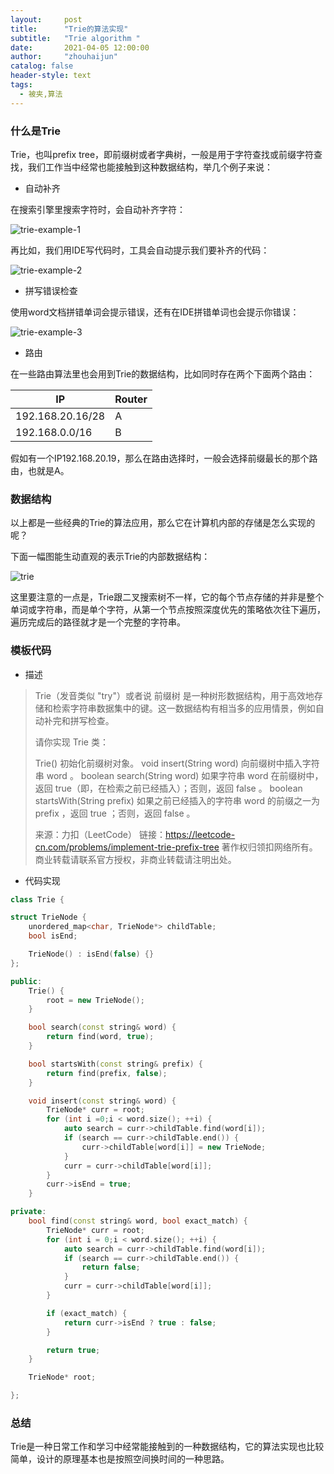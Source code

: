 ```yaml
---
layout:     post
title:      "Trie的算法实现"
subtitle:   "Trie algorithm "
date:       2021-04-05 12:00:00
author:     "zhouhaijun"
catalog: false
header-style: text
tags:
  - 被夹,算法
---
```


### 什么是Trie

Trie，也叫prefix tree，即前缀树或者字典树，一般是用于字符查找或前缀字符查找，我们工作当中经常也能接触到这种数据结构，举几个例子来说：

- 自动补齐

在搜索引擎里搜索字符时，会自动补齐字符：

![trie-example-1](http://www.techplorer.cn/upload/2021/05/trie-example-1-8d62fb3b7c5a4114a15ee198db9bb689.png)



再比如，我们用IDE写代码时，工具会自动提示我们要补齐的代码：

![trie-example-2](http://www.techplorer.cn/upload/2021/05/trie-example-2-53b3c3ade1c541c48fbaaa0e1b03d22e.png)

- 拼写错误检查

使用word文档拼错单词会提示错误，还有在IDE拼错单词也会提示你错误：

![trie-example-3](http://www.techplorer.cn/upload/2021/05/trie-example-3-e4df78c1140543d8bacfddacf8bc792a.png)

- 路由

在一些路由算法里也会用到Trie的数据结构，比如同时存在两个下面两个路由：

| IP               | Router |
| ---------------- | ------ |
| 192.168.20.16/28 | A      |
| 192.168.0.0/16   | B      |

假如有一个IP192.168.20.19，那么在路由选择时，一般会选择前缀最长的那个路由，也就是A。



### 数据结构

以上都是一些经典的Trie的算法应用，那么它在计算机内部的存储是怎么实现的呢？

下面一幅图能生动直观的表示Trie的内部数据结构：

![trie](http://www.techplorer.cn/upload/2021/05/trie-65c02977160e4036869e395d0ff21e01.png)

这里要注意的一点是，Trie跟二叉搜索树不一样，它的每个节点存储的并非是整个单词或字符串，而是单个字符，从第一个节点按照深度优先的策略依次往下遍历，遍历完成后的路径就才是一个完整的字符串。

### 模板代码

- 描述

> Trie（发音类似 "try"）或者说 前缀树 是一种树形数据结构，用于高效地存储和检索字符串数据集中的键。这一数据结构有相当多的应用情景，例如自动补完和拼写检查。
>
> 请你实现 Trie 类：
>
> Trie() 初始化前缀树对象。
> void insert(String word) 向前缀树中插入字符串 word 。
> boolean search(String word) 如果字符串 word 在前缀树中，返回 true（即，在检索之前已经插入）；否则，返回 false 。
> boolean startsWith(String prefix) 如果之前已经插入的字符串 word 的前缀之一为 prefix ，返回 true ；否则，返回 false 。
>
> 来源：力扣（LeetCode）
> 链接：https://leetcode-cn.com/problems/implement-trie-prefix-tree
> 著作权归领扣网络所有。商业转载请联系官方授权，非商业转载请注明出处。



- 代码实现

```c++
class Trie {

struct TrieNode {
    unordered_map<char, TrieNode*> childTable;
    bool isEnd;

    TrieNode() : isEnd(false) {}
};

public:
    Trie() {
        root = new TrieNode();
    }

    bool search(const string& word) {
        return find(word, true);
    }

    bool startsWith(const string& prefix) {
        return find(prefix, false);
    }

    void insert(const string& word) {
        TrieNode* curr = root;
        for (int i =0;i < word.size(); ++i) {
            auto search = curr->childTable.find(word[i]);
            if (search == curr->childTable.end()) {
                curr->childTable[word[i]] = new TrieNode;
            }
            curr = curr->childTable[word[i]];
        }
        curr->isEnd = true;
    }

private:
    bool find(const string& word, bool exact_match) {
        TrieNode* curr = root;
        for (int i = 0;i < word.size(); ++i) {
            auto search = curr->childTable.find(word[i]);
            if (search == curr->childTable.end()) {
                return false;
            }
            curr = curr->childTable[word[i]];
        }

        if (exact_match) {
            return curr->isEnd ? true : false;
        }

        return true;
    } 

    TrieNode* root;

};
```



### 总结

Trie是一种日常工作和学习中经常能接触到的一种数据结构，它的算法实现也比较简单，设计的原理基本也是按照空间换时间的一种思路。
